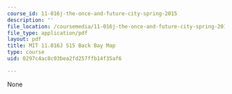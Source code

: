 ```yaml
---
course_id: 11-016j-the-once-and-future-city-spring-2015
description: ''
file_location: /coursemedia/11-016j-the-once-and-future-city-spring-2015/0297c4ac8c03bea2fd257ffb14f35af6_MIT11_016JS15_BackBayMap.pdf
file_type: application/pdf
layout: pdf
title: MIT 11.016J S15 Back Bay Map
type: course
uid: 0297c4ac8c03bea2fd257ffb14f35af6

---
```

None